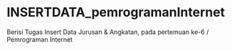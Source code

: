 # INSERTDATA_pemrogramanInternet
Berisi Tugas Insert Data Jurusan &amp; Angkatan, pada pertemuan ke-6 / Pemrograman Internet
